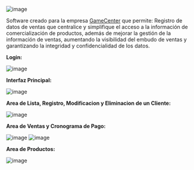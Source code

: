 ![image](https://github.com/Jecy2305/GameCenter/assets/114971923/c0da5dee-d8df-48c2-8e84-451d46af482c)


Software creado para la empresa [GameCenter](https://gamecenterperu.com/) que permite: Registro de datos de ventas que centralice y simplifique el acceso a la información de comercialización de productos, además de mejorar la gestión de la información de ventas, aumentando la visibilidad del embudo de ventas y garantizando la integridad y confidencialidad de los datos.

**Login:**

![image](https://github.com/Jecy2305/GameCenter/assets/114971923/b50a8fc2-0099-4115-b47a-abe9f207929e)

**Interfaz Principal:**

![image](https://github.com/Jecy2305/GameCenter/assets/114971923/591ce5e9-beae-423e-b50c-00afe465c202)

**Area de Lista, Registro, Modificacion y Eliminacion de un Cliente:**

![image](https://github.com/Jecy2305/GameCenter/assets/114971923/3659fa34-9929-4480-a004-d9ac6fa45e2b)

**Area de Ventas y Cronograma de Pago:**

![image](https://github.com/Jecy2305/GameCenter/assets/114971923/dddbf167-0c24-496c-92bc-3b9e3ea62595) ![image](https://github.com/Jecy2305/GameCenter/assets/114971923/1fb011a2-dfc3-4c33-bc7b-f1ae1aab3447)

**Area de Productos:**

![image](https://github.com/Jecy2305/GameCenter/assets/114971923/c9d5290e-fe14-4f74-841f-6c8d61c3c39e)



